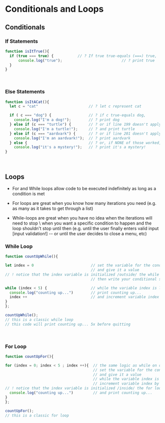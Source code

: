 # Conditionals and Loops

## Conditionals
### If Statements
```js
function isItTrue(){
  if (true === true) {           // ? If true true-equals (===) true,
      console.log("true");                           // ? print true
  }
}
```

<br>

### Else Statements
```js
function isItACat(){
  let c = "cat"                       // ? let c represent cat

  if ( c === "dog") {                 // ? if c true-equals dog,
    console.log("I'm a dog!");        // ? print dog
  } else if (c === "turtle") {        // ? or if line 199 doesn't apply, try if c true-equals turtle
    console.log("I'm a turtle!");     // ? and print turtle
  } else if (c === "aardvark") {      // ? or if line 201 doesn't apply, try if c true-equals  aardvark
    console.log("I'm an aardvark!");  // ? print aardvark
  } else {                            // ? or, if NONE of those worked, default to
    console.log("it's a mystery!");   // ? print it's a mystery!
}
```

<br>

## Loops
- For and While loops allow code to be executed indefinitely as long as a condition is met

- For loops are great when you know how many iterations you need (e.g. as many as it takes to get through a list)

- While-loops are great when you have no idea when the iterations will need to stop \ when you want a specific condition to happen and the loop shouldn't stop until then (e.g. until the user finally enters valid input [input validation!] -- or until the user decides to close a menu, etc)

### While Loop
```js
function countUpWhile(){

let index = 0                          // set the variable for the condition being met
                                       // and give it a value
// ! notice that the index variable is initialized /outside/ the while loop
                                       // then write your conditional statement

while (index < 5) {                    // while the variable index is less than 5
  console.log("counting up...")        // print counting up...
  index ++                             // and increment variable index by 1
}
};

countUpWhile();
// this is a classic while loop
// this code will print counting up... 5x before quitting
```

<br>

### For Loop
```js
function countUpFor(){

for (index = 0; index < 5 ; index ++){  // the same logic as while on one line
                                        // set the variable for the condition being met
                                        // and give it a value
                                        // while the variable index is less than 5
                                        // increment variable index by 1
// ! notice that the index variable is initialized /inside/ the for loop
  console.log("counting up...")         // and print counting up...
}
};

countUpFor();
// this is a classic for loop
```

